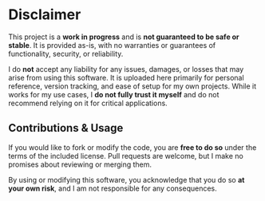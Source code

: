 # Disclaimer  

This project is a **work in progress** and is **not guaranteed to be safe or stable**. It is provided as-is, with no warranties or guarantees of functionality, security, or reliability.  

I do **not** accept any liability for any issues, damages, or losses that may arise from using this software. It is uploaded here primarily for personal reference, version tracking, and ease of setup for my own projects. While it works for my use cases, I **do not fully trust it myself** and do not recommend relying on it for critical applications.  

## Contributions & Usage  

If you would like to fork or modify the code, you are **free to do so** under the terms of the included license. Pull requests are welcome, but I make no promises about reviewing or merging them.  

By using or modifying this software, you acknowledge that you do so **at your own risk**, and I am not responsible for any consequences.  
